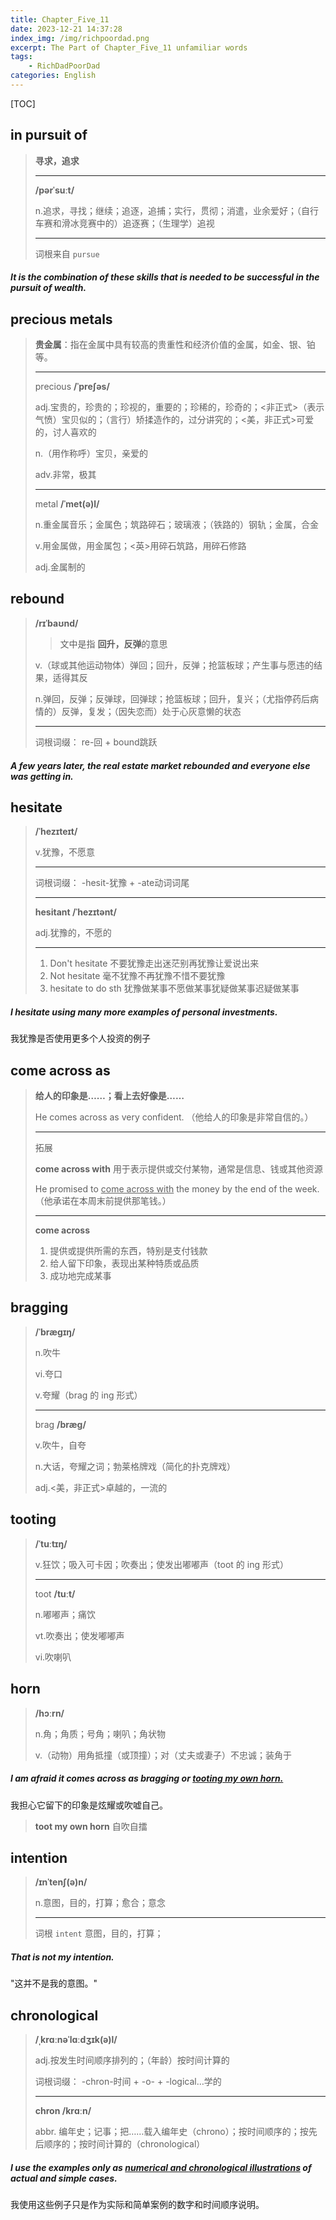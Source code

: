```yaml
---
title: Chapter_Five_11
date: 2023-12-21 14:37:28
index_img: /img/richpoordad.png
excerpt: The Part of Chapter_Five_11 unfamiliar words
tags: 
    - RichDadPoorDad
categories: English
---
```


[TOC]

## in pursuit of

> **寻求，追求**
>
> ---
>
> **/pərˈsuːt/**
>
> n.追求，寻找；继续；追逐，追捕；实行，贯彻；消遣，业余爱好；（自行车赛和滑冰竞赛中的）追逐赛；（生理学）追视
>
> ---
>
> 词根来自 `pursue`

##### It is the combination of these skills that is needed to be successful **in the pursuit of** wealth.

## precious metals

> **贵金属**：指在金属中具有较高的贵重性和经济价值的金属，如金、银、铂等。
>
> ---
>
> precious	**/ˈpreʃəs/**	
>
> adj.宝贵的，珍贵的；珍视的，重要的；珍稀的，珍奇的；<非正式>（表示气愤）宝贝似的；（言行）矫揉造作的，过分讲究的；<美，非正式>可爱的，讨人喜欢的
>
> n.（用作称呼）宝贝，亲爱的
>
> adv.非常，极其
>
> ---
>
> metal	**/ˈmet(ə)l/**
>
> n.重金属音乐；金属色；筑路碎石；玻璃液；（铁路的）钢轨；金属，合金
>
> v.用金属做，用金属包；<英>用碎石筑路，用碎石修路
>
> adj.金属制的

## rebound

> **/rɪˈbaʊnd/**
>
> > 文中是指 **回升，反弹**的意思
>
> v.（球或其他运动物体）弹回；回升，反弹；抢篮板球；产生事与愿违的结果，适得其反
>
> n.弹回，反弹；反弹球，回弹球；抢篮板球；回升，复兴；（尤指停药后病情的）反弹，复发；（因失恋而）处于心灰意懒的状态
>
> ---
>
> 词根词缀： re-回 + bound跳跃

##### A few years later, the real estate market **rebounded** and everyone else was getting in.

## hesitate

> **/ˈhezɪteɪt/**
>
> v.犹豫，不愿意
>
> ---
>
> 词根词缀： -hesit-犹豫 + -ate动词词尾
>
> ---
>
> **hesitant	/ˈhezɪtənt/**
>
> adj.犹豫的，不愿的
>
> ---
>
> 1. Don't hesitate 不要犹豫走出迷茫别再犹豫让爱说出来
> 2. Not hesitate 毫不犹豫不再犹豫不惜不要犹豫
> 3. hesitate to do sth 犹豫做某事不愿做某事犹疑做某事迟疑做某事

##### I **hesitate** using many more examples of personal investments.

我犹豫是否使用更多个人投资的例子

## come across as

> **给人的印象是……；看上去好像是……**
>
> He comes across as very confident. （他给人的印象是非常自信的。）
>
> ---
>
> 拓展
>
> **come across with**	用于表示提供或交付某物，通常是信息、钱或其他资源
>
> He promised to <u>come across with</u> the money by the end of the week. （他承诺在本周末前提供那笔钱。）
>
> ---
>
> **come across**
>
> 1. 提供或提供所需的东西，特别是支付钱款
> 2. 给人留下印象，表现出某种特质或品质
> 3. 成功地完成某事

## bragging

> **/ˈbræɡɪŋ/**
>
> n.吹牛
>
> vi.夸口
>
> v.夸耀（brag 的 ing 形式）
>
> ---
>
> brag	**/bræɡ/**
>
> v.吹牛，自夸
>
> n.大话，夸耀之词；勃莱格牌戏（简化的扑克牌戏）
>
> adj.<美，非正式>卓越的，一流的

## tooting

> **/ˈtuːtɪŋ/**
>
> v.狂饮；吸入可卡因；吹奏出；使发出嘟嘟声（toot 的 ing 形式）
>
> ---
>
> toot	**/tuːt/**
>
> n.嘟嘟声；痛饮
>
> vt.吹奏出；使发嘟嘟声
>
> vi.吹喇叭

## horn

> **/hɔːrn/**
>
> n.角；角质；号角；喇叭；角状物
>
> v.（动物）用角抵撞（或顶撞）；对（丈夫或妻子）不忠诚；装角于

##### I am afraid it **comes across** as **bragging** or <u>**tooting** my own horn.</u>

我担心它留下的印象是炫耀或吹嘘自己。

> **toot my own horn**	自吹自擂

## intention

> **/ɪnˈtenʃ(ə)n/**
>
> n.意图，目的，打算；愈合；意念
>
> ---
>
> 词根 `intent` 意图，目的，打算；

##### That is not my **intention**. 

"这并不是我的意图。"

## chronological

> **/ˌkrɑːnəˈlɑːdʒɪk(ə)l/**
>
> adj.按发生时间顺序排列的；（年龄）按时间计算的
>
> 词根词缀： -chron-时间 + -o- + -logical…学的
>
> ---
>
> **chron 	/krɑːn/**
>
> abbr. 编年史；记事；把……载入编年史（chrono）；按时间顺序的；按先后顺序的；按时间计算的（chronological）

##### I use the examples only as <u>numerical and **chronological** illustrations</u> of actual and simple cases.

我使用这些例子只是作为实际和简单案例的数字和时间顺序说明。